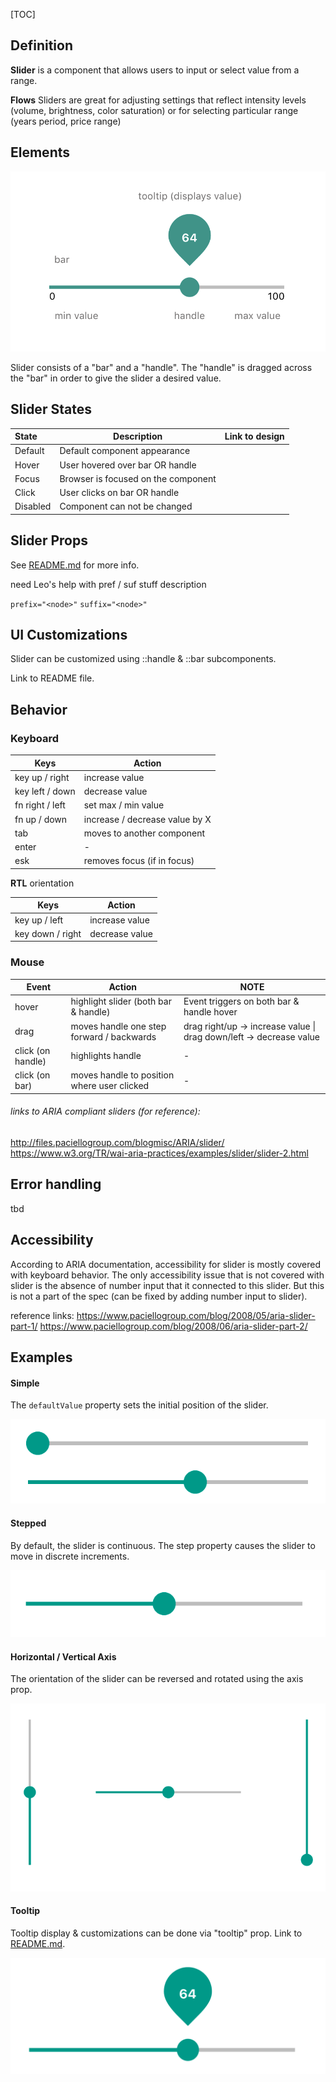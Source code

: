 [TOC]

## Definition

**Slider** is a component that allows users to input or select value from a range.


**Flows**
Sliders are great for adjusting settings that reflect intensity levels (volume, brightness, color saturation) or for selecting particular range (years period, price range)



## Elements

![elements](./assets/elements.png)

Slider consists of a "bar" and a "handle". The "handle" is dragged across the "bar" in order to give the slider a desired value.



## Slider States

| State    | Description                         | Link to design |
| :------- | ----------------------------------- | -------------- |
| Default  | Default component appearance        |                |
| Hover    | User hovered over bar OR handle     |                |
| Focus    | Browser is focused on the component |                |
| Click    | User clicks on bar OR handle        |                |
| Disabled | Component can not be changed        |                |



## Slider Props

See [README.md](./README.md) for more info.



need Leo's help with pref / suf stuff description 

`prefix="<node>"`
`suffix="<node>"`



## UI Customizations

Slider can be customized using ::handle & ::bar subcomponents.

Link to README file.



## Behavior

### Keyboard 

| Keys            | Action                         |
| --------------- | ------------------------------ |
| key up / right  | increase value                 |
| key left / down | decrease value                 |
| fn right / left | set max / min value            |
| fn up / down    | increase / decrease value by X |
| tab             | moves to another component     |
| enter           | -                              |
| esk             | removes focus (if in focus)    |

**RTL** orientation

| Keys             | Action         |
| ---------------- | -------------- |
| key up / left    | increase value |
| key down / right | decrease value |



### Mouse

| Event             | Action                                   | NOTE                                     |
| ----------------- | ---------------------------------------- | ---------------------------------------- |
| hover             | highlight slider (both bar & handle)     | Event triggers on both bar & handle hover |
| drag              | moves handle one step forward / backwards | drag right/up -> increase value  \| drag down/left -> decrease value |
| click (on handle) | highlights handle                        | -                                        |
| click (on bar)    | moves handle to position where user clicked | -                                        |



###### links to ARIA compliant sliders (for reference): 

http://files.paciellogroup.com/blogmisc/ARIA/slider/
https://www.w3.org/TR/wai-aria-practices/examples/slider/slider-2.html



## Error handling

tbd 



## Accessibility

According to ARIA documentation, accessibility for slider is mostly covered with keyboard behavior.
The only accessibility issue that is not covered with slider is the absence of number input that it connected to this slider. But this is not a part of the spec (can be fixed by adding number input to slider).

reference links: 
https://www.paciellogroup.com/blog/2008/05/aria-slider-part-1/
https://www.paciellogroup.com/blog/2008/06/aria-slider-part-2/



## Examples

#### Simple

The `defaultValue` property sets the initial position of the slider. 

![simpleExample](./assets/simpleExample.png)



#### Stepped

By default, the slider is continuous. The step property causes the slider to move in discrete increments.



![steppedExample](./assets/steppedExample.png)

<!--see Fan slider for reference - https://www.w3.org/TR/wai-aria-practices/examples/slider/slider-2.html-->



#### Horizontal / Vertical Axis

The orientation of the slider can be reversed and rotated using the axis prop.

![axisExample](./assets/axisExample.png)

#### Tooltip

Tooltip display & customizations can be done via "tooltip" prop.  Link to [README.md](./README.md). 

![tooltipExample](./assets/tooltipExample.png)

